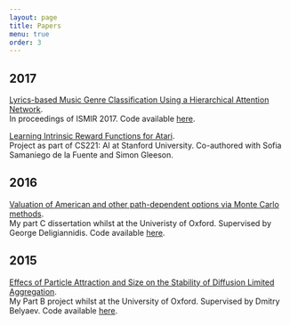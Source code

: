 ```yaml
---
layout: page
title: Papers
menu: true
order: 3
---
```


## 2017
[Lyrics-based Music Genre Classification Using a Hierarchical Attention Network](lyricspaper.pdf).  
In proceedings of ISMIR 2017. Code available [here](https://github.com/alexTsaptsinos/lyricsHAN).

[Learning Intrinsic Reward Functions for Atari](ataripaper.pdf).   
Project as part of CS221: AI at Stanford University. Co-authored with Sofia Samaniego de la Fuente and Simon Gleeson.

## 2016
[Valuation of American and other path-dependent options via Monte Carlo methods](optionpaper.pdf).  
My part C dissertation whilst at the Univeristy of Oxford. Supervised by George Deligiannidis. Code available [here](https://github.com/alexTsaptsinos/Options-Dissertation-Matlab).

## 2015
[Effecs of Particle Attraction and Size on the Stability of Diffusion Limited Aggregation](dlapaper.pdf).  
My Part B project whilst at the University of Oxford. Supervised by Dmitry Belyaev. Code available [here](https://github.com/alexTsaptsinos/DLAProject).
